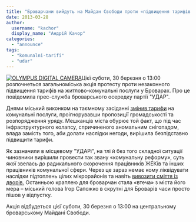 ```yaml
---
title: "Броварчани вийдуть на Майдан Свободи проти «підвищення тарифів на бездіяльність влади»"
date: 2013-03-28
author: 
  username: "kachor"
  display_name: "Андрій Качор"
categories: 
  - "announce"
tags: 
  - "komunalni-tarifi"
  - "udar"
---
```


[![OLYMPUS DIGITAL CAMERA](https://mpz.brovary.org/wp-content/uploads/2013/03/tarif.jpg)](https://mpz.brovary.org/wp-content/uploads/2013/03/tarif.jpg)Цієї суботи, 30 березня о 13:00 розпочнеться загальноміська акція протесту проти незаконного підвищення тарифів на житлово-комунальні послуги у Броварах. Про це повідомила прес-служба броварського осередку партії "УДАР".

Днями міський виконком на таємному засіданні [змінив тарифи](https://mpz.brovary.org/brovarska-vlada-tayemno-pidvishhila-tarifi-na-zhkg/) на комунальні послуги, проігнорувавши пропозиції громадськості та розпорядження уряду. Мешканців міста обурює той факт, що під час інфраструктурного колапсу, спричиненого аномальним снігопадом, влада замість того, аби долати наслідки негоди, вирішила безпідставно підвищити тарифи.

Як зазначили в місцевому "УДАРі", на тлі й без того складної ситуації чиновники вирішили провести так звану «комунальну реформу», суть якої звелась до радикального скорочення працівників ЖЕКів та інших працівників комунальної сфери. Через це зараз немає кому ліквідувати наслідки підтоплень цілих мікрорайонів та навіть [вивозити сміття із дворів.](https://mpz.brovary.org/kudi-vtik-supermer-sapozhko/) Останньою краплею для броварчан стала «втеча» з міста його мера – міський голова Ігор Сапожко в скрутні для Броварів часи просто пішов у відпустку.

Акція відбудеться цієї суботи, 30 березня о 13:00 на центральному броварському Майдані Свободи.
